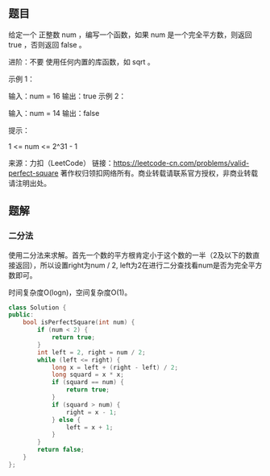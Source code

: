 ## 题目

给定一个 正整数 num ，编写一个函数，如果 num 是一个完全平方数，则返回 true ，否则返回 false 。

进阶：不要 使用任何内置的库函数，如  sqrt 。

 

示例 1：

输入：num = 16
输出：true
示例 2：

输入：num = 14
输出：false


提示：

1 <= num <= 2^31 - 1

来源：力扣（LeetCode）
链接：https://leetcode-cn.com/problems/valid-perfect-square
著作权归领扣网络所有。商业转载请联系官方授权，非商业转载请注明出处。

## 题解

### 二分法

使用二分法来求解。首先一个数的平方根肯定小于这个数的一半（2及以下的数直接返回），所以设置right为num / 2, left为2在进行二分查找看num是否为完全平方数即可。

时间复杂度O(logn)，空间复杂度O(1)。

```c++
class Solution {
public:
    bool isPerfectSquare(int num) {
        if (num < 2) {
            return true;
        }
        int left = 2, right = num / 2;
        while (left <= right) {
            long x = left + (right - left) / 2;
            long squard = x * x;
            if (squard == num) {
                return true;
            }
            if (squard > num) {
                right = x - 1;
            } else {
                left = x + 1;
            }
        }
        return false;
    }
};
```


